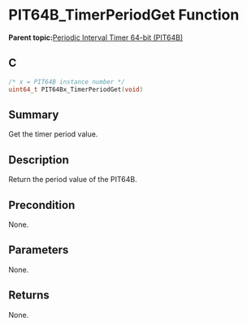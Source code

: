 # PIT64B\_TimerPeriodGet Function

**Parent topic:**[Periodic Interval Timer 64-bit \(PIT64B\)](GUID-B475B881-2B64-4953-9C9F-B287601A380E.md)

## C

```c
/* x = PIT64B instance number */
uint64_t PIT64Bx_TimerPeriodGet(void)
```

## Summary

Get the timer period value.

## Description

Return the period value of the PIT64B.

## Precondition

None.

## Parameters

None.

## Returns

None.

